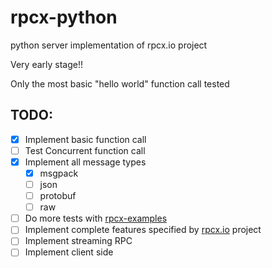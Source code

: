 # rpcx-python
python server implementation of rpcx.io project

Very early stage!!

Only the most basic "hello world" function call tested

## TODO:
- [x] Implement basic function call
- [ ] Test Concurrent function call
- [x] Implement all message types
    - [x] msgpack
    - [ ] json
    - [ ] protobuf
    - [ ] raw
- [ ] Do more tests with [rpcx-examples](https://github.com/rpcxio/rpcx-examples)
- [ ] Implement complete features specified by [rpcx.io](https://github.com/smallnest/rpcx) project
- [ ] Implement streaming RPC
- [ ] Implement client side
